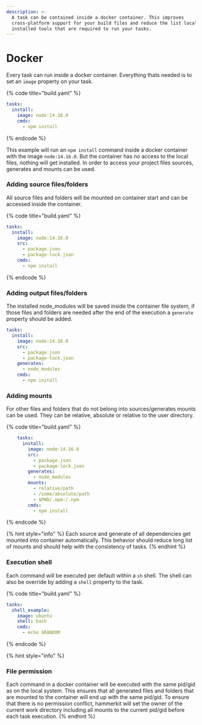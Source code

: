 ```yaml
---
description: >-
  A task can be contained inside a docker container. This improves
  cross-platform support for your build files and reduce the list locally
  installed tools that are required to run your tasks.
---
```


# Docker

Every task can run inside a docker container. Everything thats needed is to set an `image` property on your task.

{% code title="build.yaml" %}
```yaml
tasks:
  install:
    image: node:14.16.0
    cmds:
      - npm install
```
{% endcode %}

This example will run an `npm install` command inside a docker container with the image `node:14.16.0`. But the container has no access to the local files, nothing will get installed. In order to access your project files sources, generates and mounts can be used.

### Adding source files/folders

All source files and folders will be mounted on container start and can be accessed inside the container.

{% code title="build.yaml" %}
```yaml
tasks:
  install:
    image: node:14.16.0
    src:
      - package.json
      - package-lock.json
    cmds:
      - npm install
```
{% endcode %}

### Adding output files/folders

The installed node\_modules will be saved inside the container file system, if those files and folders are needed after the end of the execution a `generate` property should be added.

```yaml
tasks:
  install:
    image: node:14.16.0
    src:
      - package.json
      - package-lock.json
    generates:
      - node_modules
    cmds:
      - npm install
```

### Adding mounts

For other files and folders that do not belong into sources/generates mounts can be used. They can be relative, absolute or relative to the user directory.

{% code title="build.yaml" %}
```yaml
    tasks:
      install:
        image: node:14.16.0
        src:
          - package.json
          - package-lock.json
        generates:
          - node_modules
        mounts:
          - relative/path
          - /some/absolute/path
          - $PWD/.npm:/.npm
        cmds:
          - npm install
```
{% endcode %}

{% hint style="info" %}
Each source and generate of all dependencies get mounted into container automatically. This behavior should reduce long list of mounts and should help with the consistency of tasks.&#x20;
{% endhint %}

### Execution shell

Each command will be executed per default within a `sh` shell. The shell can also be override by adding a `shell` property to the task.

{% code title="build.yaml" %}
```yaml
tasks:
  shell_example:
    image: ubuntu
    shell: bash
    cmds:
      - echo $RANDOM

```
{% endcode %}

{% hint style="info" %}
### File permission

Each command in a docker container will be executed with the same pid/gid as on the local system. This ensures that all generated files and folders that are mounted to the container will end up with the same pid/gid. To ensure that there is no permission conflict, hammerkit will set the owner of the current work directory including all mounts to the current pid/gid before each task execution.
{% endhint %}

